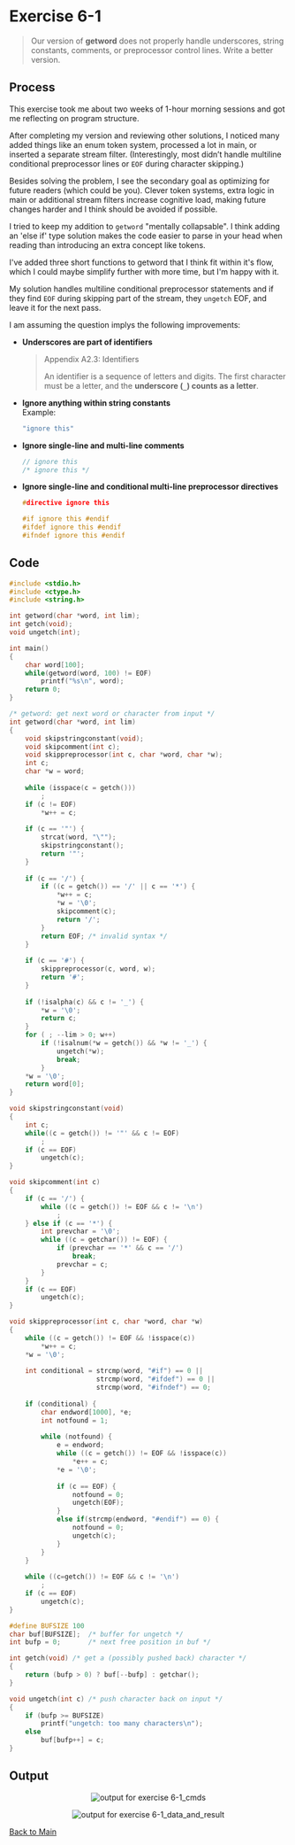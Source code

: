 # Exercise 6-1

> Our version of **getword** does not properly handle underscores, string constants, 
> comments, or preprocessor control lines. Write a better version. 

## Process
This exercise took me about two weeks of 1-hour morning sessions and got me reflecting 
on program structure.

After completing my version and reviewing other solutions, I noticed many added things
like an enum token system, processed a lot in main, or inserted a separate stream filter. 
(Interestingly, most didn’t handle multiline conditional preprocessor lines or 
`EOF` during character skipping.)

Besides solving the problem, I see the secondary goal as optimizing for 
future readers (which could be you). Clever token systems, extra logic in main or 
additional stream filters increase cognitive load, making future changes harder and 
I think should be avoided if possible.

I tried to keep my addition to `getword` "mentally collapsable". I think adding an 
'else if' type solution makes the code easier to parse in your head when reading 
than introducing an extra concept like tokens.

I've added three short functions to getword that I think fit within it's flow, 
which I could maybe simplify further with more time, but I'm happy with it.

My solution handles multiline conditional preprocessor statements and if they find `EOF` during
skipping part of the stream, they `ungetch` EOF, and leave it for the next pass.

I am assuming the question implys the following improvements:

- **Underscores are part of identifiers**  
  > Appendix A2.3: Identifiers  
  >  
  > An identifier is a sequence of letters and digits. The first character must be a letter, and the **underscore (`_`) counts as a letter**.

- **Ignore anything within string constants**  
  Example:  
  ```c
  "ignore this"
  ```

- **Ignore single-line and multi-line comments**
  ```c
  // ignore this  
  /* ignore this */
  ```

- **Ignore single-line and conditional multi-line preprocessor directives**
  ```c
  #directive ignore this

  #if ignore this #endif
  #ifdef ignore this #endif
  #ifndef ignore this #endif
  ```
## Code
```c
#include <stdio.h>
#include <ctype.h>
#include <string.h>

int getword(char *word, int lim);
int getch(void);
void ungetch(int);

int main()
{
    char word[100];
    while(getword(word, 100) != EOF)
        printf("%s\n", word);
    return 0;
}

/* getword: get next word or character from input */
int getword(char *word, int lim)
{
    void skipstringconstant(void);
    void skipcomment(int c);
    void skippreprocessor(int c, char *word, char *w);
    int c;
    char *w = word;
    
    while (isspace(c = getch()))
        ;
    if (c != EOF)
        *w++ = c;
    
    if (c == '"') {
        strcat(word, "\"");
        skipstringconstant();
        return '"';
    } 
    
    if (c == '/') {
        if ((c = getch()) == '/' || c == '*') {
            *w++ = c;
            *w = '\0';
            skipcomment(c);            
            return '/';
        }
        return EOF; /* invalid syntax */
    }
    
    if (c == '#') {
        skippreprocessor(c, word, w);
        return '#';        
    }
    
    if (!isalpha(c) && c != '_') {
        *w = '\0';
        return c;
    }
    for ( ; --lim > 0; w++)
        if (!isalnum(*w = getch()) && *w != '_') {
            ungetch(*w);
            break;
        }
    *w = '\0';
    return word[0];
}

void skipstringconstant(void)
{
    int c;
    while((c = getch()) != '"' && c != EOF)
        ;
    if (c == EOF)
        ungetch(c);
}

void skipcomment(int c)
{
    if (c == '/') {
        while ((c = getch()) != EOF && c != '\n')
            ;
    } else if (c == '*') {
        int prevchar = '\0';
        while ((c = getchar()) != EOF) {
            if (prevchar == '*' && c == '/')
                break;
            prevchar = c;
        }
    }
    if (c == EOF)
        ungetch(c);
}

void skippreprocessor(int c, char *word, char *w)
{
    while ((c = getch()) != EOF && !isspace(c))
        *w++ = c;
    *w = '\0';
    
    int conditional = strcmp(word, "#if") == 0 || 
                      strcmp(word, "#ifdef") == 0 || 
                      strcmp(word, "#ifndef") == 0;
        
    if (conditional) {
        char endword[1000], *e;
        int notfound = 1;
        
        while (notfound) {
            e = endword;
            while ((c = getch()) != EOF && !isspace(c))
                *e++ = c;
            *e = '\0';
            
            if (c == EOF) {
                notfound = 0;
                ungetch(EOF);
            } 
            else if(strcmp(endword, "#endif") == 0) {
                notfound = 0;
                ungetch(c);
            }
        }
    }
    
    while ((c=getch()) != EOF && c != '\n')
        ;
    if (c == EOF) 
        ungetch(c);
}

#define BUFSIZE 100
char buf[BUFSIZE];  /* buffer for ungetch */
int bufp = 0;       /* next free position in buf */

int getch(void) /* get a (possibly pushed back) character */
{
    return (bufp > 0) ? buf[--bufp] : getchar();
}

void ungetch(int c) /* push character back on input */
{
    if (bufp >= BUFSIZE)
        printf("ungetch: too many characters\n");
    else
        buf[bufp++] = c;
}
```


## Output
<p align="center">
  <image src="../assets/exercise6-1_cmds.jpg" alt="output for exercise 6-1_cmds" />
</p>
<p align="center">
  <image src="../assets/exercise6-1_data_and_result.jpg" alt="output for exercise 6-1_data_and_result" />
</p>

[Back to Main](../readme.md)

